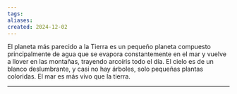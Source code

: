 ```yaml
---
tags: 
aliases: 
created: 2024-12-02
---
```

El planeta más parecido a la Tierra es un pequeño planeta compuesto principalmente de agua que se evapora constantemente en el mar y vuelve a llover en las montañas, trayendo arcoíris todo el día. El cielo es de un blanco deslumbrante, y casi no hay árboles, solo pequeñas plantas coloridas. El mar es más vivo que la tierra.



---